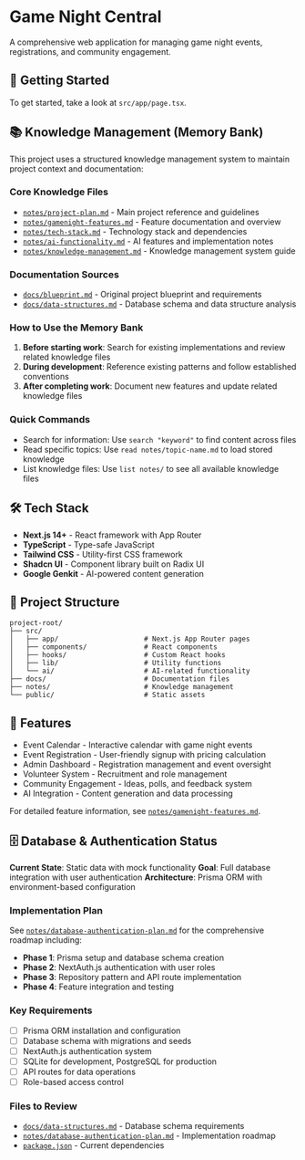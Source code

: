 # Game Night Central

A comprehensive web application for managing game night events, registrations, and community engagement.

## 🚀 Getting Started

To get started, take a look at `src/app/page.tsx`.

## 📚 Knowledge Management (Memory Bank)

This project uses a structured knowledge management system to maintain project context and documentation:

### Core Knowledge Files

- [`notes/project-plan.md`](notes/project-plan.md) - Main project reference and guidelines
- [`notes/gamenight-features.md`](notes/gamenight-features.md) - Feature documentation and overview
- [`notes/tech-stack.md`](notes/tech-stack.md) - Technology stack and dependencies
- [`notes/ai-functionality.md`](notes/ai-functionality.md) - AI features and implementation notes
- [`notes/knowledge-management.md`](notes/knowledge-management.md) - Knowledge management system guide

### Documentation Sources

- [`docs/blueprint.md`](docs/blueprint.md) - Original project blueprint and requirements
- [`docs/data-structures.md`](docs/data-structures.md) - Database schema and data structure analysis

### How to Use the Memory Bank

1. **Before starting work**: Search for existing implementations and review related knowledge files
2. **During development**: Reference existing patterns and follow established conventions
3. **After completing work**: Document new features and update related knowledge files

### Quick Commands

- Search for information: Use `search "keyword"` to find content across files
- Read specific topics: Use `read notes/topic-name.md` to load stored knowledge
- List knowledge files: Use `list notes/` to see all available knowledge files

## 🛠️ Tech Stack

- **Next.js 14+** - React framework with App Router
- **TypeScript** - Type-safe JavaScript
- **Tailwind CSS** - Utility-first CSS framework
- **Shadcn UI** - Component library built on Radix UI
- **Google Genkit** - AI-powered content generation

## 📁 Project Structure

```text
project-root/
├── src/
│   ├── app/                     # Next.js App Router pages
│   ├── components/              # React components
│   ├── hooks/                   # Custom React hooks
│   ├── lib/                     # Utility functions
│   └── ai/                      # AI-related functionality
├── docs/                        # Documentation files
├── notes/                       # Knowledge management
└── public/                      # Static assets
```

## 🎯 Features

- Event Calendar - Interactive calendar with game night events
- Event Registration - User-friendly signup with pricing calculation
- Admin Dashboard - Registration management and event oversight
- Volunteer System - Recruitment and role management
- Community Engagement - Ideas, polls, and feedback system
- AI Integration - Content generation and data processing

For detailed feature information, see [`notes/gamenight-features.md`](notes/gamenight-features.md).

## 🗄️ Database & Authentication Status

**Current State**: Static data with mock functionality
**Goal**: Full database integration with user authentication
**Architecture**: Prisma ORM with environment-based configuration

### Implementation Plan

See [`notes/database-authentication-plan.md`](notes/database-authentication-plan.md) for the comprehensive roadmap including:

- **Phase 1**: Prisma setup and database schema creation
- **Phase 2**: NextAuth.js authentication with user roles
- **Phase 3**: Repository pattern and API route implementation
- **Phase 4**: Feature integration and testing

### Key Requirements

- [ ] Prisma ORM installation and configuration
- [ ] Database schema with migrations and seeds
- [ ] NextAuth.js authentication system
- [ ] SQLite for development, PostgreSQL for production
- [ ] API routes for data operations
- [ ] Role-based access control

### Files to Review

- [`docs/data-structures.md`](docs/data-structures.md) - Database schema requirements
- [`notes/database-authentication-plan.md`](notes/database-authentication-plan.md) - Implementation roadmap
- [`package.json`](package.json) - Current dependencies
